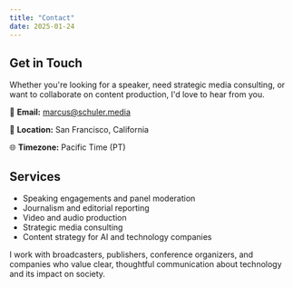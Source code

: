 ```yaml
---
title: "Contact"
date: 2025-01-24
---
```


## Get in Touch

Whether you're looking for a speaker, need strategic media consulting, or want to collaborate on content production, I'd love to hear from you.

📩 **Email:** marcus@schuler.media

📍 **Location:** San Francisco, California

🌐 **Timezone:** Pacific Time (PT)

## Services

- Speaking engagements and panel moderation
- Journalism and editorial reporting
- Video and audio production
- Strategic media consulting
- Content strategy for AI and technology companies

I work with broadcasters, publishers, conference organizers, and companies who value clear, thoughtful communication about technology and its impact on society.